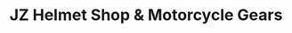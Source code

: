 ---
title: "JZ Helmet Shop & Motorcycle Gears"
url: /puerto-princesa/jz-helmet-shop-and-motorcycle-gears/
shop: motorcycle
---
